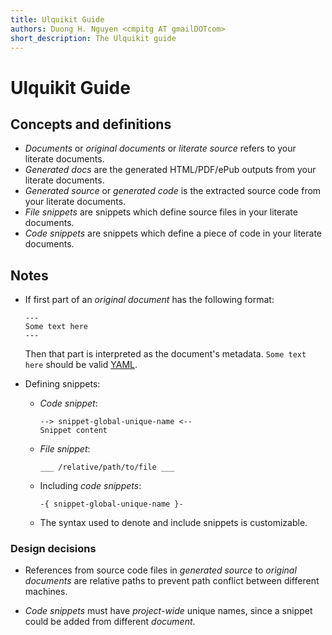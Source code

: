 ```yaml
---
title: Ulquikit Guide
authors: Duong H. Nguyen <cmpitg AT gmailDOTcom>
short_description: The Ulquikit guide
---
```


# Ulquikit Guide #

<a name="concept"></a>

## Concepts and definitions ##

- *Documents* or *original documents* or *literate source* refers to your
  literate documents.
- *Generated docs* are the generated HTML/PDF/ePub outputs from your literate
  documents.
- *Generated source* or *generated code* is the extracted source code from
  your literate documents.
- *File snippets* are snippets which define source files in your literate
  documents.
- *Code snippets* are snippets which define a piece of code in your literate
  documents.

## Notes ##

* If first part of an *original document* has the following format:

  ```
  ---
  Some text here
  ---
  ```

  Then that part is interpreted as the document's metadata.  `Some text here`
  should be valid [YAML](http://en.wikipedia.org/wiki/YAML).

* Defining snippets:

  - *Code snippet*:

    ```language
    --> snippet-global-unique-name <--
    Snippet content
    ```

  - *File snippet*:

    ```
    ___ /relative/path/to/file ___
    ```

  - Including *code snippets*:

    ```language
    -{ snippet-global-unique-name }-
    ```

  - The syntax used to denote and include snippets is customizable.

### Design decisions ###

* References from source code files in *generated source* to *original
  documents* are relative paths to prevent path conflict between different
  machines.

* *Code snippets* must have *project-wide* unique names, since a snippet could
  be added from different *document*.
